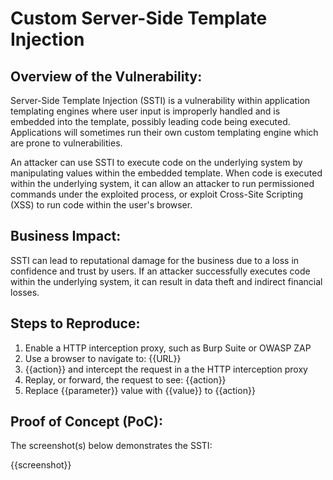 # Custom Server-Side Template Injection

## Overview of the Vulnerability:

Server-Side Template Injection (SSTI) is a vulnerability within application templating engines where user input is improperly handled and is embedded into the template, possibly leading code being executed. Applications will sometimes run their own custom templating engine which are prone to vulnerabilities.

An attacker can use SSTI to execute code on the underlying system by manipulating values within the embedded template. When code is executed within the underlying system, it can allow an attacker to run permissioned commands under the exploited process, or exploit Cross-Site Scripting (XSS) to run code within the user's browser.

## Business Impact:

SSTI can lead to reputational damage for the business due to a loss in confidence and trust by users. If an attacker successfully executes code within the underlying system, it can result in data theft and indirect financial losses.

## Steps to Reproduce:

1. Enable a HTTP interception proxy, such as Burp Suite or OWASP ZAP
1. Use a browser to navigate to: {{URL}}
1. {{action}} and intercept the request in a the HTTP interception proxy
1. Replay, or forward, the request to see: {{action}}
1. Replace {{parameter}} value with {{value}} to {{action}}

## Proof of Concept (PoC):

The screenshot(s) below demonstrates the SSTI:

{{screenshot}}
